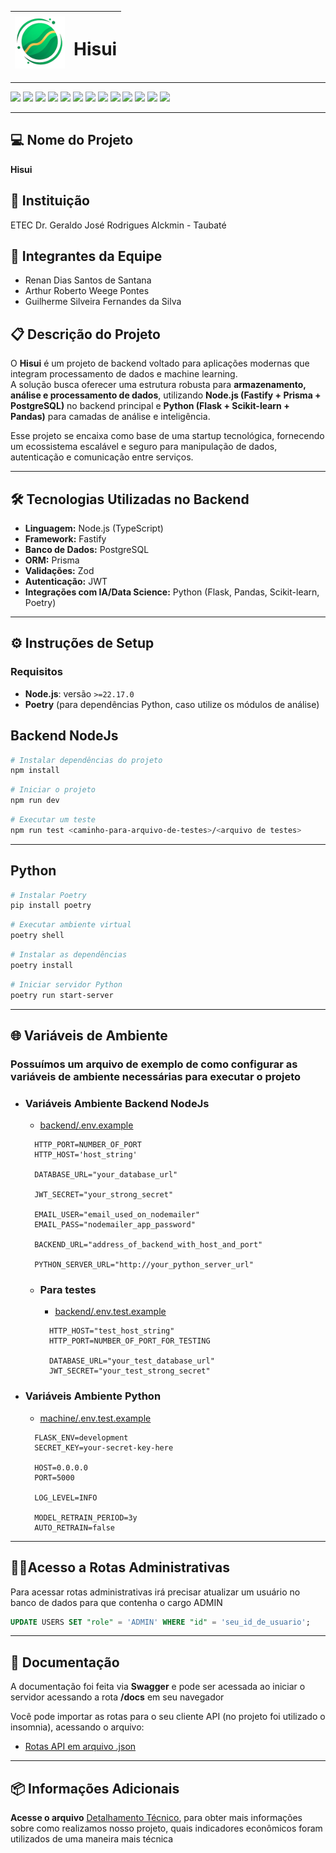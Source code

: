 <div align="center">

| <img src="public/symbol.png" width="80" alt="Hisui Icon" align="center"> | <h1 align="center">Hisui</h1> |
|----------------------------------------------------------------------------|:---------------------------------:|

---

</div>

<div>
<img src="https://img.shields.io/badge/Node.js-339933?style=for-the-badge&logo=nodedotjs&logoColor=white">
<img src="https://img.shields.io/badge/TypeScript-007ACC?style=for-the-badge&logo=typescript&logoColor=white">
<img src="https://img.shields.io/badge/fastify-%23000000.svg?style=for-the-badge&logo=fastify&logoColor=white">
<img src="https://img.shields.io/badge/json-%23000000.svg?style=for-the-badge&logo=json&logoColor=white">
<img src="https://img.shields.io/badge/JWT-black?style=for-the-badge&logo=JSON%20web%20tokens">
<img src="https://img.shields.io/badge/postgres-%23316192.svg?style=for-the-badge&logo=postgresql&logoColor=white">
<img src="https://img.shields.io/badge/Prisma-%2314BF96.svg?style=for-the-badge&logo=Prisma&logoColor=white">
<img src="https://img.shields.io/badge/zod-%233068b7.svg?style=for-the-badge&logo=zod&logoColor=white">
<img src="https://img.shields.io/badge/python-3670A0?style=for-the-badge&logo=python&logoColor=ffdd54">
<img src="https://img.shields.io/badge/Poetry-00BABA.svg?style=for-the-badge&logo=poetry&logoColor=FFFFFF">
<img src="https://img.shields.io/badge/flask-%23000.svg?style=for-the-badge&logo=flask&logoColor=white">
<img src="https://img.shields.io/badge/Pandas-501F87.svg?style=for-the-badge&logo=pandas&logoColor=FFFFFF">
<img src="https://img.shields.io/badge/scikit_learn-FF8324.svg?style=for-the-badge&logo=scikitlearn&logoColor=FFFFFF">
</div>

---

## 💻 Nome do Projeto
**Hisui**

## 🏫 Instituição
ETEC Dr. Geraldo José Rodrigues Alckmin - Taubaté

## 👥 Integrantes da Equipe
- Renan Dias Santos de Santana
- Arthur Roberto Weege Pontes 
- Guilherme Silveira Fernandes da Silva

## 📋 Descrição do Projeto
O **Hisui** é um projeto de backend voltado para aplicações modernas que integram processamento de dados e machine learning.  
A solução busca oferecer uma estrutura robusta para **armazenamento, análise e processamento de dados**, utilizando **Node.js (Fastify + Prisma + PostgreSQL)** no backend principal e **Python (Flask + Scikit-learn + Pandas)** para camadas de análise e inteligência.  

Esse projeto se encaixa como base de uma startup tecnológica, fornecendo um ecossistema escalável e seguro para manipulação de dados, autenticação e comunicação entre serviços.

---

## 🛠️ Tecnologias Utilizadas no Backend
- **Linguagem:** Node.js (TypeScript)  
- **Framework:** Fastify  
- **Banco de Dados:** PostgreSQL  
- **ORM:** Prisma  
- **Validações:** Zod  
- **Autenticação:** JWT  
- **Integrações com IA/Data Science:** Python (Flask, Pandas, Scikit-learn, Poetry)

---

## ⚙️ Instruções de Setup

### Requisitos
- **Node.js**: versão `>=22.17.0`  
- **Poetry** (para dependências Python, caso utilize os módulos de análise)

## Backend NodeJs

```bash
# Instalar dependências do projeto
npm install 
```

```bash
# Iniciar o projeto
npm run dev 
```

```bash
# Executar um teste
npm run test <caminho-para-arquivo-de-testes>/<arquivo de testes> 
```

---

## Python

```bash
# Instalar Poetry
pip install poetry
```

```bash
# Executar ambiente virtual
poetry shell
```

```bash
# Instalar as dependências
poetry install
```

```bash
# Iniciar servidor Python
poetry run start-server
```
---

## 🌐 Variáveis de Ambiente

### Possuímos um arquivo de exemplo de como configurar as variáveis de ambiente necessárias para executar o projeto

- ### Variáveis Ambiente Backend NodeJs
  - <u><a href="./backend/.env.example">backend/.env.example</a></u>
  ```env
    HTTP_PORT=NUMBER_OF_PORT
    HTTP_HOST='host_string'

    DATABASE_URL="your_database_url"

    JWT_SECRET="your_strong_secret"

    EMAIL_USER="email_used_on_nodemailer"
    EMAIL_PASS="nodemailer_app_password"

    BACKEND_URL="address_of_backend_with_host_and_port"

    PYTHON_SERVER_URL="http://your_python_server_url"
  ```

  - ###  Para testes
    - <u><a href="./backend/.env.test.example">backend/.env.test.example</a></u>

    ```env
      HTTP_HOST="test_host_string"
      HTTP_PORT=NUMBER_OF_PORT_FOR_TESTING

      DATABASE_URL="your_test_database_url"
      JWT_SECRET="your_test_strong_secret"
    ```

 - ### Variáveis Ambiente Python
     - <u><a href="./machine/.env.example">machine/.env.test.example</a></u>
    ```env
      FLASK_ENV=development
      SECRET_KEY=your-secret-key-here

      HOST=0.0.0.0
      PORT=5000

      LOG_LEVEL=INFO

      MODEL_RETRAIN_PERIOD=3y
      AUTO_RETRAIN=false
    ```
---

  ## 👨‍💼Acesso a Rotas Administrativas 

  Para acessar rotas administrativas irá precisar atualizar um usuário no banco de dados para que contenha o cargo ADMIN

  ```sql
  UPDATE USERS SET "role" = 'ADMIN' WHERE "id" = 'seu_id_de_usuario';
  ```
---

 ## 📄 Documentação

  A documentação foi feita via **Swagger** e pode ser acessada ao iniciar o servidor acessando a rota **/docs** em seu navegador

  Você pode importar as rotas para o seu cliente API (no projeto foi utilizado o insomnia), acessando o arquivo:

  - <u><a href="./insomnia.json">Rotas API em arquivo .json</a></u>
---
  ## 📦 Informações Adicionais

  **Acesse o arquivo** <u><a href="./tech.md">Detalhamento Técnico</a></u>, para obter mais informações sobre como realizamos nosso projeto, quais indicadores econômicos foram utilizados de uma maneira mais técnica
